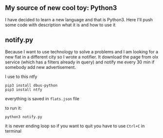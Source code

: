 ## My source of new cool toy: Python3

I have decided to learn a new language and that is Python3.
Here I'll push some code with description what it is and how to use it

## notify.py
Because I want to use technology to solve a problems and I am looking for a new flat in a different city so I wrote a notifier.
It download the page from olx service (which has a filters already in query) and notify me every 30 min if somebody add new advertisement.

I use to this ntfy
```
pip3 install dbus-python
pip3 install ntfy
```
everything is saved in `flats.json` file

to run it:
```
python3 notify.py
```

it is never ending loop so if you want to quit you have to use `Ctrl+C` in terminal
